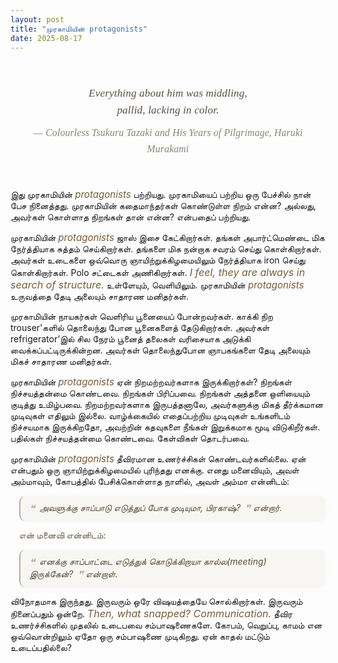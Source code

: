 ```yaml
---
layout: post
title: "முரகாமியின் protagonists"
date: 2025-08-17
---
```


<style>
  .custom-quote {
    font-family: Georgia,serif;
    margin: 2.5em auto 2.5em auto;
    padding: 0.5em 0.5em 0.5em 0.5em;
    background: none;
    border: none;
    text-align: center;
    font-size: 1.22em;
    font-style: italic;
    color: #5a4e3d;
    max-width: 600px;
    line-height: 1.6;
    letter-spacing: 0.01em;
    position: relative;
  }
  .custom-quote .quote-author {
    display: block;
    font-size: 0.98em;
    font-style: normal;
    color: #8c8372;
    margin-top: 0.7em;
    text-align: center;
    letter-spacing: 0.02em;
  }
  .custom-quote .quote-flourish {
    display: block;
    width: 2.5em;
    margin: 0.7em auto 0.7em auto;
    border-bottom: 1.5px solid #d6cfc2;
    opacity: 0.5;
  }
  .custom-convo {
    border-left: 2px solid #b8b0a3;
    margin: 1em 0 1em 1em;
    padding: 0.7em 1em;
    background: #f8f6f2;
    font-style: italic;
    font-weight: 400;
    color: #5a4e3d;
    border-radius: 0.7em;
    box-shadow: 0 2px 8px rgba(180,170,150,0.07);
    position: relative;
    font-size: 1em;
  }
  .custom-convo .quote-icon {
    font-size: 1.2em;
    color: #b8b0a3;
    margin-right: 0.4em;
    vertical-align: middle;
  }
  .custom-convo .quote-close {
    font-size: 1.2em;
    color: #b8b0a3;
    margin-left: 0.4em;
    vertical-align: middle;
  }
  @media (max-width: 600px) {
    .custom-quote {
      font-size: 1em;
      max-width: 98vw;
      padding: 0.3em 0.2em 0.3em 0.2em;
    }
    .custom-quote .quote-author {
      font-size: 0.85em;
    }
    .custom-convo {
      font-size: 0.92em;
      padding: 0.5em 0.5em;
    }
    .post-title, h1, h2, h3, h4 {
      font-size: 1.15em !important;
    }
    body, p, li, span {
      font-size: 0.98em !important;
    }
  }
  @media (prefers-color-scheme: dark) {
    .custom-quote, .custom-convo {
      background: #222 !important;
      color: #e0d8c0 !important;
      border-left-color: #8c8372 !important;
      box-shadow: 0 2px 8px rgba(80,70,50,0.13);
    }
    .custom-quote span, .custom-convo span {
      color: #cbbfa0 !important;
    }
    .custom-convo .quote-icon, .custom-convo .quote-close {
      color: #8c8372 !important;
    }
  }
</style>


<blockquote class="custom-quote">
  <span style="display:block; font-style:italic; margin-bottom:0.5em;">Everything about him was middling,<br>pallid, lacking in color.</span>
  <span style="display:block; margin-top:0.5em; color:#8c8372;">
    &mdash; <span style="font-style:italic; font-size:0.92em;">Colourless Tsukuru Tazaki and His Years of Pilgrimage, Haruki Murakami</span>
  </span>
</blockquote>
இது முரகாமியின் <span style="font-style:italic; font-size:1.08em; color:#7a5c3a;">protagonists</span> பற்றியது. முரகாமியைப் பற்றிய ஒரு பேச்சில் நான் பேச நினைத்தது. முரகாமியின் கதைமாந்தர்கள் கொண்டுள்ள நிறம் என்ன? அல்லது, அவர்கள் கொள்ளாத நிறங்கள் தான் என்ன? என்பதைப் பற்றியது.

முரகாமியின் <span style="font-style:italic; font-size:1.08em; color:#7a5c3a;">protagonists</span> ஜாஸ் இசை கேட்கிறார்கள். தங்கள் அபார்ட்மெண்டை மிக நேர்த்தியாக சுத்தம் செய்கிறார்கள். தங்களை மிக நன்றாக சவரம் செய்து கொள்கிறார்கள். அவர்கள் உடைகளை ஒவ்வொரு ஞாயிற்றுக்கிழமையிலும் நேர்த்தியாக iron செய்து கொள்கிறார்கள். Polo சட்டைகள் அணிகிறார்கள். <span style="font-style:italic; color:#7a5c3a; font-size:1.15em;">I feel, they are always in search of structure.</span> உள்ளேயும், வெளியிலும். முரகாமியின் <span style="font-style:italic; font-size:1.08em; color:#7a5c3a;">protagonists</span> உருவத்தை தேடி அலையும் சாதாரண மனிதர்கள்.

முரகாமியின் நாயகர்கள் வெளிரிய பூனையைப் போன்றவர்கள். காக்கி நிற trouser'களில் தொலைந்து போன பூனைகளைத் தேடுகிறார்கள். அவர்கள் refrigerator’இல் சில நேரம் பூனைத் தலைகள் வரிசையாக அடுக்கி வைக்கப்பட்டிருக்கின்றன. அவர்கள் தொலைந்துபோன ஞாபகங்களை தேடி அலையும் மிகச் சாதாரண மனிதர்கள்.

முரகாமியின் <span style="font-style:italic; font-size:1.08em; color:#7a5c3a;">protagonists</span> ஏன் நிறமற்றவர்களாக இருக்கிறார்கள்? நிறங்கள் நிச்சயத்தன்மை கொண்டவை. நிறங்கள் பிரிப்பவை. நிறங்கள் அத்தனை ஒளியையும் குடித்து உமிழ்பவை. நிறமற்றவர்களாக இருபத்தனாலே, அவர்களுக்கு மிகத் தீர்க்கமான முடிவுகள் எதிலும் இல்லை. வாழ்க்கையில் எதைப்பற்றிய முடிவுகள் உங்களிடம் நிச்சயமாக இருக்கிறதோ, அவற்றின் கதவுகளை நீங்கள் இறுக்கமாக மூடி விடுகிறீர்கள். பதில்கள் நிச்சயத்தன்மை கொண்டவை. கேள்விகள் தொடர்பவை.

முரகாமியின் <span style="font-style:italic; font-size:1.08em; color:#7a5c3a;">protagonists</span> தீவிரமான உணர்ச்சிகள் கொண்டவர்களில்லை. ஏன் என்பதும் ஒரு ஞாயிற்றுக்கிழமையில் புரிந்தது எனக்கு. எனது மனைவியும், அவள் அம்மாவும், கோபத்தில் பேசிக்கொள்ளாத நாளில், அவள் அம்மா என்னிடம்:

<div class="custom-convo">
  <span><span class="quote-icon">❝</span>அவளுக்கு சாப்பாடு எடுத்துப் போக முடியுமா, பிரகாஷ்?<span class="quote-close">❞</span></span> என்றார்.
</div>

<span style="font-weight:500; color:#6a5e4d; margin-left:1em;">என் மனைவி என்னிடம்:</span>

<div class="custom-convo" style="margin:0.5em 0 1em 1em;">
  <span><span class="quote-icon">❝</span>எனக்கு சாப்பாட்டை எடுத்துக் கொடுக்கிறாயா கால்ல(meeting) இருக்கேன்?<span class="quote-close">❞</span></span> என்றாள்.
</div>

விநோதமாக இருந்தது. இருவரும் ஒரே விஷயத்தையே சொல்கிறார்கள். இருவரும் நினைப்பதும் ஒன்றே. <span style="font-style:italic; color:#7a5c3a; font-size:1.15em;">Then, what snapped? Communication.</span> தீவிர உணர்ச்சிகளில் முதலில் உடைபவை சம்பாஷணைகளே. கோபம், வெறுப்பு, காமம் என ஒவ்வொன்றிலும் ஏதோ ஒரு சம்பாஷணை முடிகிறது. ஏன் காதல் மட்டும் உடைப்பதில்லை?

<div style="margin-bottom:12.5em;"></div>
